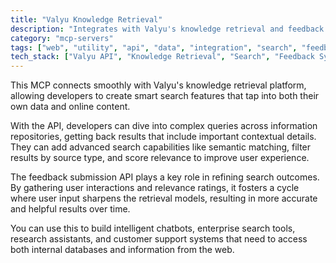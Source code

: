 ```yaml
---
title: "Valyu Knowledge Retrieval"
description: "Integrates with Valyu's knowledge retrieval and feedback APIs for searching proprietary/web sources and submitting user feedback."
category: "mcp-servers"
tags: ["web", "utility", "api", "data", "integration", "search", "feedback", "intelligent systems"]
tech_stack: ["Valyu API", "Knowledge Retrieval", "Search", "Feedback Systems", "Web APIs", "Semantic Matching", "Relevance Scoring"]
---
```


This MCP connects smoothly with Valyu's knowledge retrieval platform, allowing developers to create smart search features that tap into both their own data and online content.

With the API, developers can dive into complex queries across information repositories, getting back results that include important contextual details. They can add advanced search capabilities like semantic matching, filter results by source type, and score relevance to improve user experience.

The feedback submission API plays a key role in refining search outcomes. By gathering user interactions and relevance ratings, it fosters a cycle where user input sharpens the retrieval models, resulting in more accurate and helpful results over time.

You can use this to build intelligent chatbots, enterprise search tools, research assistants, and customer support systems that need to access both internal databases and information from the web.